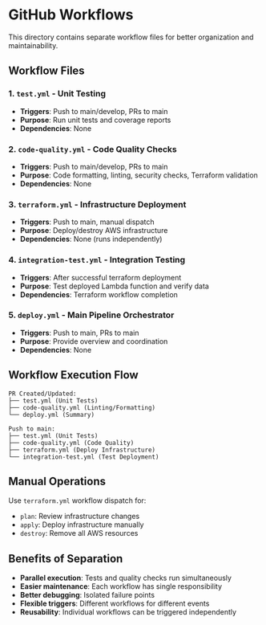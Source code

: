 # GitHub Workflows

This directory contains separate workflow files for better organization and maintainability.

## Workflow Files

### 1. `test.yml` - Unit Testing
- **Triggers**: Push to main/develop, PRs to main
- **Purpose**: Run unit tests and coverage reports
- **Dependencies**: None

### 2. `code-quality.yml` - Code Quality Checks
- **Triggers**: Push to main/develop, PRs to main  
- **Purpose**: Code formatting, linting, security checks, Terraform validation
- **Dependencies**: None

### 3. `terraform.yml` - Infrastructure Deployment
- **Triggers**: Push to main, manual dispatch
- **Purpose**: Deploy/destroy AWS infrastructure
- **Dependencies**: None (runs independently)

### 4. `integration-test.yml` - Integration Testing
- **Triggers**: After successful terraform deployment
- **Purpose**: Test deployed Lambda function and verify data
- **Dependencies**: Terraform workflow completion

### 5. `deploy.yml` - Main Pipeline Orchestrator
- **Triggers**: Push to main, PRs to main
- **Purpose**: Provide overview and coordination
- **Dependencies**: None

## Workflow Execution Flow

```
PR Created/Updated:
├── test.yml (Unit Tests)
├── code-quality.yml (Linting/Formatting)
└── deploy.yml (Summary)

Push to main:
├── test.yml (Unit Tests)
├── code-quality.yml (Code Quality)
├── terraform.yml (Deploy Infrastructure)
└── integration-test.yml (Test Deployment)
```

## Manual Operations

Use `terraform.yml` workflow dispatch for:
- `plan`: Review infrastructure changes
- `apply`: Deploy infrastructure manually
- `destroy`: Remove all AWS resources

## Benefits of Separation

- **Parallel execution**: Tests and quality checks run simultaneously
- **Easier maintenance**: Each workflow has single responsibility
- **Better debugging**: Isolated failure points
- **Flexible triggers**: Different workflows for different events
- **Reusability**: Individual workflows can be triggered independently
